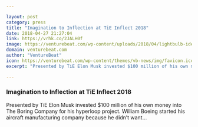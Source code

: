 ```yaml
---

layout: post
category: press
title: "Imagination to Inflection at TiE Inflect 2018"
date: 2018-04-27 21:27:04
link: https://vrhk.co/2JALH0f
image: https://venturebeat.com/wp-content/uploads/2018/04/lightbulb-idea_-shutterstock_527533855.jpg?fit=1200%2C850&strip=all
domain: venturebeat.com
author: "VentureBeat"
icon: https://venturebeat.com/wp-content/themes/vb-news/img/favicon.ico
excerpt: "Presented by TiE Elon Musk invested $100 million of his own money into The Boring Company for his hyperloop project. William Boeing started his aircraft manufacturing company because he didn’t want…"

---
```


### Imagination to Inflection at TiE Inflect 2018

Presented by TiE Elon Musk invested $100 million of his own money into The Boring Company for his hyperloop project. William Boeing started his aircraft manufacturing company because he didn’t want…